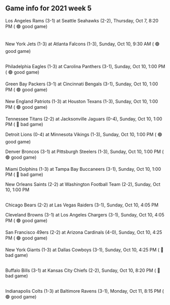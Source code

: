 ## Game info for 2021 week 5
Los Angeles Rams (3-1) at Seattle Seahawks (2-2), Thursday, Oct 7, 8:20 PM (	:green_circle: good game)

<br/>New York Jets (1-3) at Atlanta Falcons (1-3), Sunday, Oct 10, 9:30 AM (	:green_circle: good game)

<br/>Philadelphia Eagles (1-3) at Carolina Panthers (3-1), Sunday, Oct 10, 1:00 PM (	:green_circle: good game)

Green Bay Packers (3-1) at Cincinnati Bengals (3-1), Sunday, Oct 10, 1:00 PM (	:green_circle: good game)

New England Patriots (1-3) at Houston Texans (1-3), Sunday, Oct 10, 1:00 PM (	:green_circle: good game)

Tennessee Titans (2-2) at Jacksonville Jaguars (0-4), Sunday, Oct 10, 1:00 PM (	:red_circle: bad game)

Detroit Lions (0-4) at Minnesota Vikings (1-3), Sunday, Oct 10, 1:00 PM (	:green_circle: good game)

Denver Broncos (3-1) at Pittsburgh Steelers (1-3), Sunday, Oct 10, 1:00 PM (	:green_circle: good game)

Miami Dolphins (1-3) at Tampa Bay Buccaneers (3-1), Sunday, Oct 10, 1:00 PM (	:red_circle: bad game)

New Orleans Saints (2-2) at Washington Football Team (2-2), Sunday, Oct 10, 1:00 PM

<br/>Chicago Bears (2-2) at Las Vegas Raiders (3-1), Sunday, Oct 10, 4:05 PM

Cleveland Browns (3-1) at Los Angeles Chargers (3-1), Sunday, Oct 10, 4:05 PM (	:green_circle: good game)

San Francisco 49ers (2-2) at Arizona Cardinals (4-0), Sunday, Oct 10, 4:25 PM (	:green_circle: good game)

New York Giants (1-3) at Dallas Cowboys (3-1), Sunday, Oct 10, 4:25 PM (	:red_circle: bad game)

<br/>Buffalo Bills (3-1) at Kansas City Chiefs (2-2), Sunday, Oct 10, 8:20 PM (	:red_circle: bad game)

<br/>Indianapolis Colts (1-3) at Baltimore Ravens (3-1), Monday, Oct 11, 8:15 PM (	:green_circle: good game)

